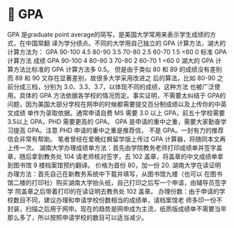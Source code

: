 # 💯 GPA

GPA 是graduate point average的简写，是美国大学常用来表示学生成绩的方式，在中国常翻 译为学分绩点。不同的大学用自己独立的 GPA 计算方法，湖大的计算方法为： GPA 90-100 4.5 80-90 3.5 70-80 2.5 60-70 1.5 <60 0 标准 GPA 计算方法 成绩 GPA 90-100 4 80-90 3 70-80 2 60-70 1 <60 0 湖大的 GPA 计算方法比标准的 GPA 计算方法多 0.5。 但是由于类似 80 和 89 的成绩没有差别而 89 和 90 又存在显著差别，故很多大学采用改进之 后的算法，比如 80-90 之前分成三档，分别为 3.0、3.3、3.7，以体现不同的成绩，这种方法 也被广泛使用。具体的 GPA 方法依据各学校的情况而定。事实证明，不需要太纠结于 GPA的问题，因为美国大部分学校在网申的时候都需要提交百分制成绩以及上传你的中英文成绩 单作为录取依据。通常申请自费 MS 需要 3.0 以上 GPA，前五十学校需要3.5以上 GPA，PHD 需要更高的 GPA。 GPA 是申请的重中之重，需要大家勤奋学习提高 GPA。注意 PHD 申请的重中之重是推荐信， 不是 GPA。一封有力的推荐信会非常有帮助。 笔者曾经在爱晚红枫留学版上传过 GPA 计算器，将随同本文再上传一次。 湖南大学办理成绩单方法：首先由学院教务老师打印成绩单并签字盖章，随后拿到教务处 104 请老师核对签字，去 102 盖章，将盖章的中文成绩单拿到图书馆 9 楼档案馆预约翻译。 价格为首份 80，加一份 20. 湖南大学在读证明办理方法：首先自己在新教务系统中下载并填写，从图书馆九楼（也可以 在图书馆二楼的打印社）购买湖南大学抬头纸，自己打印之后写一个申请，由辅导员签字学 院盖章之后带着打印的在读证明去教务处 102 盖章。 办理份数：由于申请的学校数目不同，建议办理和申请学校份数相当的成绩单，请档案馆老 师多印一份不封装，扫描之后用于网申。现在的趋势是网申成为主流，纸质版成绩单不需要当年那么多了，所以按照申请学校的数目可以适当减少。&#x20;
